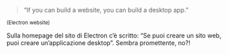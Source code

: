 > “If you can build a website, you can build a desktop app.”

<small>(Electron website)</small>

<aside class="notes">
Sulla homepage del sito di Electron c’è scritto: “Se puoi creare un sito web, puoi creare un’applicazione desktop”. Sembra promettente, no?!
</aside>
